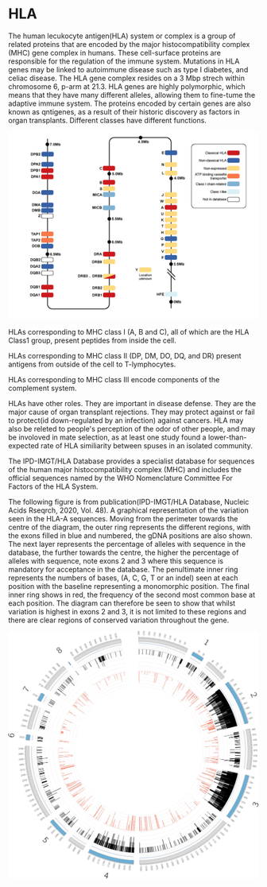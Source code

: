 # HLA


The human lecukocyte antigen(HLA) system or complex is a group of related proteins that are encoded by the major histocompatibility complex (MHC) gene complex in humans. These cell-surface proteins are responsible for the regulation of the immune system. Mutations in HLA genes may be linked to autoimmune disease such as type I diabetes, and celiac disease. The HLA gene complex resides on a 3 Mbp strech within chromosome 6, p-arm at 21.3. HLA genes are highly polymorphic, which means that they have many different alleles, allowing them to fine-tume the adaptive immune system. The proteins encoded by certain genes are also known as qntigenes, as a result of their historic discovery as factors in organ transplants. Different classes have different functions.


![ ](image/hla_map.png)


HLAs corresponding to MHC class I (A, B and C), all of which are the HLA Class1 group, present peptides from inside the cell.

HLAs corresponding to MHC class II (DP, DM, DO, DQ, and DR) present antigens from outside of the cell to T-lymphocytes. 

HLAs corresponding to MHC class III encode components of the complement system.

HLAs have other roles. They are important in disease defense. They are the major cause of organ transplant rejections. They may protect against or fail to protect(id down-regulated by an infection) against cancers. HLA may also be releted to people's perception of the odor of other people, and may be involoved in mate selection, as at least one study found a lower-than-expected rate of HLA similiarity between spuses in an isolated community.

The IPD-IMGT/HLA Database provides a specialist database for sequences of the human major histocompatibility complex (MHC) and includes the official sequences named by the WHO Nomenclature Committee For Factors of the HLA System.

The following figure is from publication(IPD-IMGT/HLA Database, Nucleic Acids Rseqrch, 2020, Vol. 48). A graphical representation of the variation seen in the HLA-A sequences. Moving from the perimeter towards the centre of the diagram, the outer ring represents the different regions, with the exons filled in blue and numbered, the gDNA positions are also shown. The next layer represents the percentage of alleles with sequence in the database, the further towards the centre, the higher the percentage of alleles with sequence, note exons 2 and 3 where this sequence is mandatory for acceptance in the database. The penultimate inner ring represents the numbers of bases, (A, C, G, T or an indel) seen at each position with the baseline representing a monomorphic position. The final inner ring shows in red, the frequency of the second most common base at each position. The diagram can therefore be seen to show that whilst variation is highest in exons 2 and 3, it is not limited to these regions and there are clear regions of conserved variation throughout the gene.

![ ](image/HLA-A.jpg)